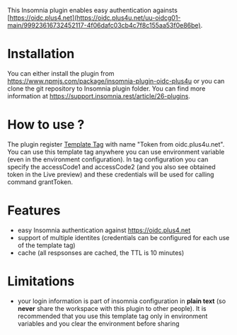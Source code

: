 This Insomnia plugin enables easy authentication againsts [https://oidc.plus4.net](https://oidc.plus4u.net/uu-oidcg01-main/99923616732452117-4f06dafc03cb4c7f8c155aa53f0e86be). 

# Installation

You can either install the plugin from <https://www.npmjs.com/package/insomnia-plugin-oidc-plus4u> or you can clone the git repository to Insomnia plugin folder. You can find more information at <https://support.insomnia.rest/article/26-plugins>.

# How to use ? 

The plugin register [Template Tag](https://support.insomnia.rest/article/40-template-tags) with name "Token from oidc.plus4u.net". You can use this template tag anywhere you can use environment variable (even in the environment configuration). In tag configuration you can specify the accessCode1 and accessCode2 (and you also see obtained token in the Live preview) and these credentials will be used for calling command grantToken. 

# Features

- easy Insomnia authentication against <https://oidc.plus4.net>
- support of multiple identites (credentials can be configured for each use of the template tag)
- cache (all respsonses are cached, the TTL is 10 minutes)

# Limitations

- your login information is part of insomnia configuration in **plain text** (so **never** share the workspace with this plugin to other people). It is recommended that you use this template tag only in environment variables and you clear the environment before sharing